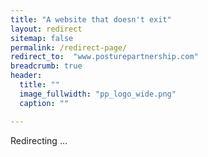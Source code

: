 ```yaml
---
title: "A website that doesn't exit"
layout: redirect
sitemap: false
permalink: /redirect-page/
redirect_to:  "www.posturepartnership.com"
breadcrumb: true
header:
  title: ""
  image_fullwidth: "pp_logo_wide.png"
  caption: ""

---
```

Redirecting ...